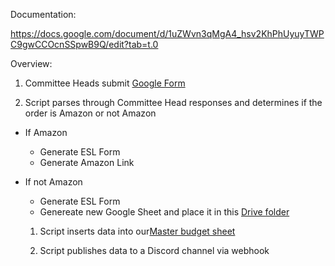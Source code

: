 Documentation:

https://docs.google.com/document/d/1uZWvn3qMgA4_hsv2KhPhUyuyTWPC9gwCCOcnSSpwB9Q/edit?tab=t.0

Overview:

1) Committee Heads submit [Google Form](https://docs.google.com/forms/d/1rG2NjBdIFq9y2mN5KfWg4BcAAViQFOrWLAWIGfFyOZg/edit)

1) Script parses through Committee Head responses and determines if the order is Amazon or not Amazon
- If Amazon
  - Generate ESL Form
  - Generate Amazon Link
- If not Amazon
  - Generate ESL Form
  - Genereate new Google Sheet and place it in this [Drive folder](https://drive.google.com/drive/u/2/folders/1_Kgx5IAtx_0nBMLRLbzc3MJvsFQBVyMp)

  1) Script inserts data into our[Master budget sheet](https://docs.google.com/spreadsheets/d/1uw0LqBbjbEuq2X-QjBsj0W6ebI_K2bclHLlOi9tjy1Q/edit?gid=0#gid=0)

  1) Script publishes data to a Discord channel via webhook